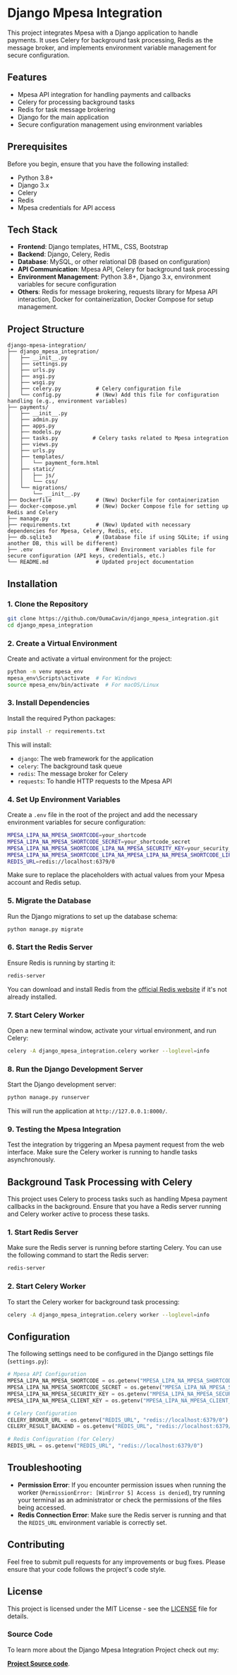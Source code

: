 # Django Mpesa Integration

This project integrates Mpesa with a Django application to handle payments. It uses Celery for background task processing, Redis as the message broker, and implements environment variable management for secure configuration.

## Features

- Mpesa API integration for handling payments and callbacks
- Celery for processing background tasks
- Redis for task message brokering
- Django for the main application
- Secure configuration management using environment variables

## Prerequisites

Before you begin, ensure that you have the following installed:

- Python 3.8+
- Django 3.x
- Celery
- Redis
- Mpesa credentials for API access

## Tech Stack

- **Frontend**: Django templates, HTML, CSS, Bootstrap
- **Backend**: Django, Celery, Redis
- **Database**: MySQL, or other relational DB (based on configuration)
- **API Communication**: Mpesa API, Celery for background task processing
- **Environment Management**: Python 3.8+, Django 3.x, environment variables for secure configuration
- **Others**: Redis for message brokering, requests library for Mpesa API interaction, Docker for containerization, Docker Compose for setup management.
  
## Project Structure

```
django-mpesa-integration/
├── django_mpesa_integration/
│   ├── __init__.py
│   ├── settings.py
│   ├── urls.py
│   ├── asgi.py
│   ├── wsgi.py
│   ├── celery.py           # Celery configuration file
│   └── config.py           # (New) Add this file for configuration handling (e.g., environment variables)
├── payments/
│   ├── __init__.py
│   ├── admin.py
│   ├── apps.py
│   ├── models.py
│   ├── tasks.py           # Celery tasks related to Mpesa integration
│   ├── views.py
│   ├── urls.py
│   ├── templates/
│   │   └── payment_form.html
│   ├── static/
│   │   ├── js/
│   │   └── css/
│   └── migrations/
│       └── __init__.py
├── Dockerfile              # (New) Dockerfile for containerization
├── docker-compose.yml      # (New) Docker Compose file for setting up Redis and Celery
├── manage.py
├── requirements.txt        # (New) Updated with necessary dependencies for Mpesa, Celery, Redis, etc.
├── db.sqlite3              # (Database file if using SQLite; if using another DB, this will be different)
├── .env                    # (New) Environment variables file for secure configuration (API keys, credentials, etc.)
└── README.md               # Updated project documentation

```
## Installation

### 1. Clone the Repository

```bash
git clone https://github.com/OumaCavin/django_mpesa_integration.git
cd django_mpesa_integration
```

### 2. Create a Virtual Environment

Create and activate a virtual environment for the project:

```bash
python -m venv mpesa_env
mpesa_env\Scripts\activate  # For Windows
source mpesa_env/bin/activate  # For macOS/Linux
```

### 3. Install Dependencies

Install the required Python packages:

```bash
pip install -r requirements.txt
```

This will install:

- `django`: The web framework for the application
- `celery`: The background task queue
- `redis`: The message broker for Celery
- `requests`: To handle HTTP requests to the Mpesa API

### 4. Set Up Environment Variables

Create a `.env` file in the root of the project and add the necessary environment variables for secure configuration:

```bash
MPESA_LIPA_NA_MPESA_SHORTCODE=your_shortcode
MPESA_LIPA_NA_MPESA_SHORTCODE_SECRET=your_shortcode_secret
MPESA_LIPA_NA_MPESA_SHORTCODE_LIPA_NA_MPESA_SECURITY_KEY=your_security_key
MPESA_LIPA_NA_MPESA_SHORTCODE_LIPA_NA_MPESA_LIPA_NA_MPESA_SHORTCODE_LIPA_NA_MPESA_CLIENT_KEY=your_client_key
REDIS_URL=redis://localhost:6379/0
```

Make sure to replace the placeholders with actual values from your Mpesa account and Redis setup.

### 5. Migrate the Database

Run the Django migrations to set up the database schema:

```bash
python manage.py migrate
```

### 6. Start the Redis Server

Ensure Redis is running by starting it:

```bash
redis-server
```

You can download and install Redis from the [official Redis website](https://redis.io/download) if it's not already installed.

### 7. Start Celery Worker

Open a new terminal window, activate your virtual environment, and run Celery:

```bash
celery -A django_mpesa_integration.celery worker --loglevel=info
```

### 8. Run the Django Development Server

Start the Django development server:

```bash
python manage.py runserver
```

This will run the application at `http://127.0.0.1:8000/`.

### 9. Testing the Mpesa Integration

Test the integration by triggering an Mpesa payment request from the web interface. Make sure the Celery worker is running to handle tasks asynchronously.

## Background Task Processing with Celery

This project uses Celery to process tasks such as handling Mpesa payment callbacks in the background. Ensure that you have a Redis server running and Celery worker active to process these tasks.

### 1. Start Redis Server
Make sure the Redis server is running before starting Celery. You can use the following command to start the Redis server:

```bash
redis-server
```

### 2. Start Celery Worker
To start the Celery worker for background task processing:

```bash
celery -A django_mpesa_integration.celery worker --loglevel=info
```

## Configuration

The following settings need to be configured in the Django settings file (`settings.py`):

```python
# Mpesa API Configuration
MPESA_LIPA_NA_MPESA_SHORTCODE = os.getenv("MPESA_LIPA_NA_MPESA_SHORTCODE")
MPESA_LIPA_NA_MPESA_SHORTCODE_SECRET = os.getenv("MPESA_LIPA_NA_MPESA_SHORTCODE_SECRET")
MPESA_LIPA_NA_MPESA_SECURITY_KEY = os.getenv("MPESA_LIPA_NA_MPESA_SECURITY_KEY")
MPESA_LIPA_NA_MPESA_CLIENT_KEY = os.getenv("MPESA_LIPA_NA_MPESA_CLIENT_KEY")

# Celery Configuration
CELERY_BROKER_URL = os.getenv("REDIS_URL", "redis://localhost:6379/0")
CELERY_RESULT_BACKEND = os.getenv("REDIS_URL", "redis://localhost:6379/0")

# Redis Configuration (for Celery)
REDIS_URL = os.getenv("REDIS_URL", "redis://localhost:6379/0")
```

## Troubleshooting

- **Permission Error**: If you encounter permission issues when running the worker (`PermissionError: [WinError 5] Access is denied`), try running your terminal as an administrator or check the permissions of the files being accessed.
- **Redis Connection Error**: Make sure the Redis server is running and that the `REDIS_URL` environment variable is correctly set.
  
## Contributing

Feel free to submit pull requests for any improvements or bug fixes. Please ensure that your code follows the project's code style.

## License

This project is licensed under the MIT License - see the [LICENSE](LICENSE) file for details.

### **Source Code**

To learn more about the Django Mpesa Integration Project check out my:

**[Project Source code](https://github.com/OumaCavin/mpesa-django-integration/tree/mpesa-integration)**.
